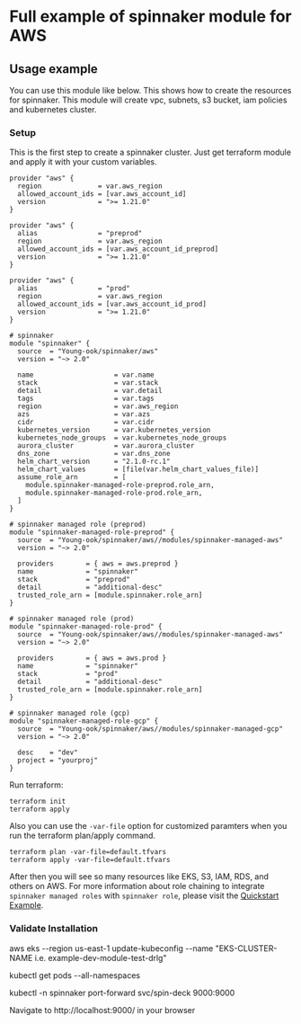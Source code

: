# Full example of spinnaker module for AWS

## Usage example
You can use this module like below. This shows how to create the resources for spinnaker. This module will create vpc, subnets, s3 bucket, iam policies and kubernetes cluster.

### Setup
This is the first step to create a spinnaker cluster. Just get terraform module and apply it with your custom variables.
```hcl
provider "aws" {
  region              = var.aws_region
  allowed_account_ids = [var.aws_account_id]
  version             = ">= 1.21.0"
}

provider "aws" {
  alias               = "preprod"
  region              = var.aws_region
  allowed_account_ids = [var.aws_account_id_preprod]
  version             = ">= 1.21.0"
}

provider "aws" {
  alias               = "prod"
  region              = var.aws_region
  allowed_account_ids = [var.aws_account_id_prod]
  version             = ">= 1.21.0"
}

# spinnaker
module "spinnaker" {
  source  = "Young-ook/spinnaker/aws"
  version = "~> 2.0"

  name                    = var.name
  stack                   = var.stack
  detail                  = var.detail
  tags                    = var.tags
  region                  = var.aws_region
  azs                     = var.azs
  cidr                    = var.cidr
  kubernetes_version      = var.kubernetes_version
  kubernetes_node_groups  = var.kubernetes_node_groups
  aurora_cluster          = var.aurora_cluster
  dns_zone                = var.dns_zone
  helm_chart_version      = "2.1.0-rc.1"
  helm_chart_values       = [file(var.helm_chart_values_file)]
  assume_role_arn         = [
    module.spinnaker-managed-role-preprod.role_arn,
    module.spinnaker-managed-role-prod.role_arn,
  ]
}

# spinnaker managed role (preprod)
module "spinnaker-managed-role-preprod" {
  source  = "Young-ook/spinnaker/aws//modules/spinnaker-managed-aws"
  version = "~> 2.0"

  providers        = { aws = aws.preprod }
  name             = "spinnaker"
  stack            = "preprod"
  detail           = "additional-desc"
  trusted_role_arn = [module.spinnaker.role_arn]
}

# spinnaker managed role (prod)
module "spinnaker-managed-role-prod" {
  source  = "Young-ook/spinnaker/aws//modules/spinnaker-managed-aws"
  version = "~> 2.0"

  providers        = { aws = aws.prod }
  name             = "spinnaker"
  stack            = "prod"
  detail           = "additional-desc"
  trusted_role_arn = [module.spinnaker.role_arn]
}

# spinnaker managed role (gcp)
module "spinnaker-managed-role-gcp" {
  source  = "Young-ook/spinnaker/aws//modules/spinnaker-managed-gcp"
  version = "~> 2.0"

  desc    = "dev"
  project = "yourproj"
}
```
Run terraform:
```
terraform init
terraform apply
```
Also you can use the `-var-file` option for customized paramters when you run the terraform plan/apply command.
```
terraform plan -var-file=default.tfvars
terraform apply -var-file=default.tfvars
```
After then you will see so many resources like EKS, S3, IAM, RDS, and others on AWS. For more information about role chaining to integrate `spinnaker managed roles` with `spinnaker role`, please visit the [Quickstart Example](https://github.com/Young-ook/terraform-aws-spinnaker/tree/master/README.md#Quickstart).


### Validate Installation
aws eks --region us-east-1 update-kubeconfig --name "EKS-CLUSTER-NAME i.e. example-dev-module-test-drlg"
  
kubectl get pods --all-namespaces

kubectl -n spinnaker port-forward svc/spin-deck 9000:9000

Navigate to http://localhost:9000/ in your browser
